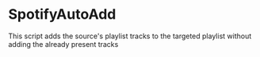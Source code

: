 # SpotifyAutoAdd

This script adds the source's playlist tracks to the targeted playlist without adding the already present tracks